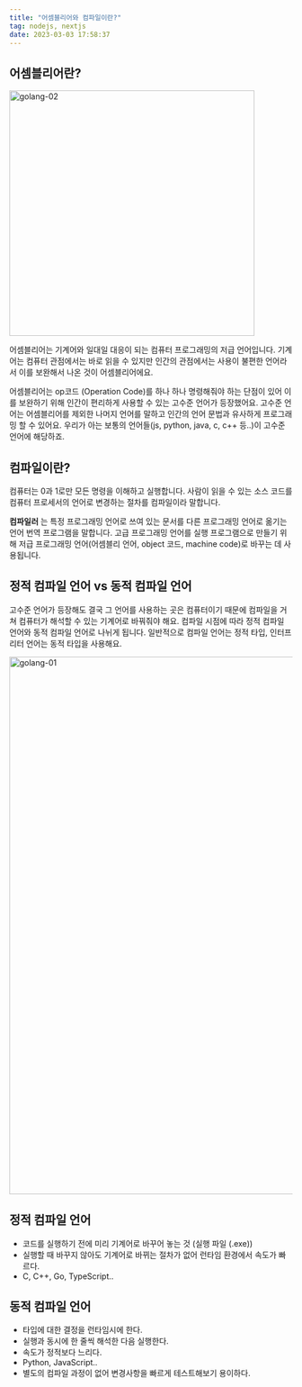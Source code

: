 ```yaml
---
title: "어셈블리어와 컴파일이란?"
tag: nodejs, nextjs
date: 2023-03-03 17:58:37
---
```


## 어셈블리어란?

<img width="436" alt="golang-02" src="https://github.com/h-alex2/images/assets/84281505/ba65ef1d-06da-426e-b65b-5d0e50ae5d51">

어셈블리어는 기계어와 일대일 대응이 되는 컴퓨터 프로그래밍의 저급 언어입니다. 기계어는 컴퓨터 관점에서는 바로 읽을 수 있지만 인간의 관점에서는 사용이 불편한 언어라서 이를 보완해서 나온 것이 어셈블리어에요.

어셈블리어는 op코드 (Operation Code)를 하나 하나 명령해줘야 하는 단점이 있어 이를 보완하기 위해 인간이 편리하게 사용할 수 있는 고수준 언어가 등장했어요. 고수준 언어는 어셈블리어를 제외한 나머지 언어를 말하고 인간의 언어 문법과 유사하게 프로그래밍 할 수 있어요. 우리가 아는 보통의 언어들(js, python, java, c, c++ 등..)이 고수준 언어에 해당하죠.

## 컴파일이란?

컴퓨터는 0과 1로만 모든 명령을 이해하고 실행합니다. 사람이 읽을 수 있는 소스 코드를 컴퓨터 프로세서의 언어로 변경하는 절차를 컴파일이라 말합니다.

**컴파일러** 는 특정 프로그래밍 언어로 쓰여 있는 문서를 다른 프로그래밍 언어로 옮기는 언어 번역 프로그램을 말합니다. 고급 프로그래밍 언어를 실행 프로그램으로 만들기 위해 저급 프로그래밍 언어(어셈블리 언어, object 코드, machine code)로 바꾸는 데 사용됩니다.

## 정적 컴파일 언어 vs 동적 컴파일 언어

고수준 언어가 등장해도 결국 그 언어를 사용하는 곳은 컴퓨터이기 때문에 컴파일을 거쳐 컴퓨터가 해석할 수 있는 기계어로 바꿔줘야 해요. 컴파일 시점에 따라 정적 컴파일 언어와 동적 컴파일 언어로 나뉘게 됩니다. 일반적으로 컴파일 언어는 정적 타입, 인터프리터 언어는 동적 타입을 사용해요.

<img width="955" alt="golang-01" src="https://github.com/h-alex2/images/assets/84281505/c1d21b3c-dc39-47d9-b9d4-26b82c10bf35">

## 정적 컴파일 언어

- 코드를 실행하기 전에 미리 기계어로 바꾸어 놓는 것 (실행 파일 (.exe))
- 실행할 때 바꾸지 않아도 기계어로 바뀌는 절차가 없어 런타임 환경에서 속도가 빠르다.
- C, C++, Go, TypeScript..

## 동적 컴파일 언어

- 타입에 대한 결정을 런타임시에 한다.
- 실행과 동시에 한 줄씩 해석한 다음 실행한다.
- 속도가 정적보다 느리다.
- Python, JavaScript..
- 별도의 컴파일 과정이 없어 변경사항을 빠르게 테스트해보기 용이하다.
